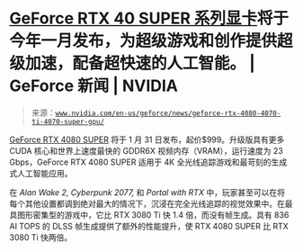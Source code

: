 <!--yml

类别：未分类

日期：2024 年 05 月 27 日 14:36:14

-->

# [GeForce RTX 40 SUPER 系列显卡](https://www.nvidia.com/en-us/geforce/graphics-cards/40-series/rtx-4080-family/)将于今年一月发布，为超级游戏和创作提供超级加速，配备超快速的人工智能。 | GeForce 新闻 | NVIDIA

> 来源：[`www.nvidia.com/en-us/geforce/news/geforce-rtx-4080-4070-ti-4070-super-gpu/`](https://www.nvidia.com/en-us/geforce/news/geforce-rtx-4080-4070-ti-4070-super-gpu/)

[GeForce RTX 4080 SUPER](https://www.nvidia.com/en-us/geforce/graphics-cards/40-series/rtx-4080-family/) 将于 1 月 31 日发布，起价$999。升级版具有更多 CUDA 核心和世界上速度最快的 GDDR6X 视频内存（VRAM），运行速度为 23 Gbps，GeForce RTX 4080 SUPER 适用于 4K 全光线追踪游戏和最苛刻的生成式人工智能应用。

在 *Alan Wake 2, Cyberpunk 2077,* 和 *Portal with RTX* 中，玩家甚至可以在将每个其他设置都调到绝对最大的情况下，沉浸在完全光线追踪的视觉效果中。在最具图形密集型的游戏中，它比 RTX 3080 Ti 快 1.4 倍，而没有帧生成。具有 836 AI TOPS 的 DLSS 帧生成提供了额外的性能提升，使 RTX 4080 SUPER 比 RTX 3080 Ti 快两倍。
